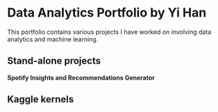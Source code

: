 # Data Analytics Portfolio by Yi Han 
This portfolio contains various projects I have worked on involving data analytics and machine learning.

## Stand-alone projects

**Spotify Insights and Recommendations Generator**



## Kaggle kernels


